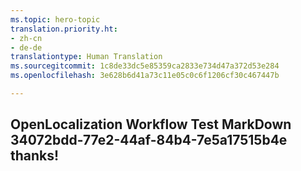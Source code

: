 ```yaml
---
ms.topic: hero-topic
translation.priority.ht:
- zh-cn
- de-de
translationtype: Human Translation
ms.sourcegitcommit: 1c8de33dc5e85359ca2833e734d47a372d53e284
ms.openlocfilehash: 3e628b6d41a73c11e05c0c6f1206cf30c467447b

---
```

## OpenLocalization Workflow Test MarkDown 34072bdd-77e2-44af-84b4-7e5a17515b4e thanks!



<!--HONumber=Jul16_HO2-->


